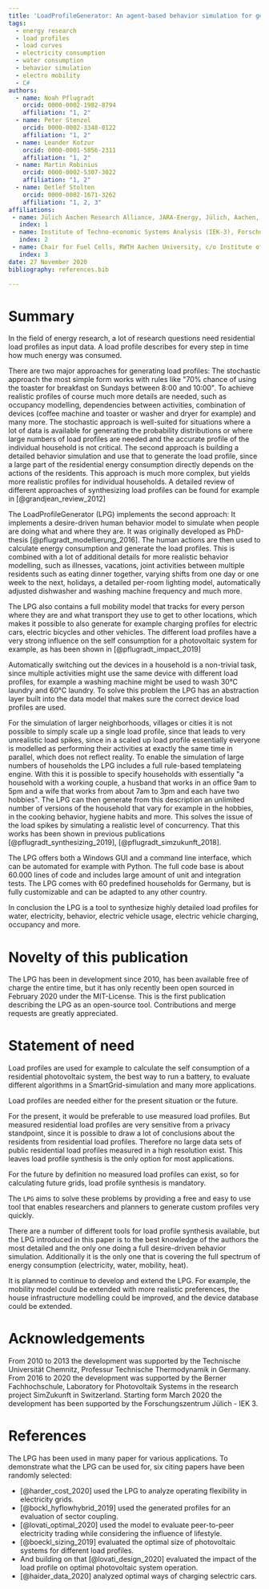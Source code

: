```yaml
---
title: 'LoadProfileGenerator: An agent-based behavior simulation for generating residential load profiles'
tags:
  - energy research
  - load profiles
  - load curves
  - electricity consumption
  - water consumption
  - behavior simulation
  - electro mobility
  - C#
authors:
  - name: Noah Pflugradt
    orcid: 0000-0002-1982-8794
    affiliation: "1, 2"
  - name: Peter Stenzel
    orcid: 0000-0002-3348-0122
    affiliation: "1, 2"
  - name: Leander Kotzur
    orcid: 0000-0001-5856-2311
    affiliation: "1, 2"
  - name: Martin Robinius
    orcid: 0000-0002-5307-3022
    affiliation: "1, 2"
  - name: Detlef Stolten
    orcid: 0000-0002-1671-3262
    affiliation: "1, 2, 3"
affiliations:
 - name: Jülich Aachen Research Alliance, JARA-Energy, Jülich, Aachen, Germany
   index: 1
 - name: Institute of Techno-economic Systems Analysis (IEK-3), Forschungszentrum Jülich GmbH, Wilhelm-Johnen-Str., D-52428 Jülich, Germany
   index: 2
 - name: Chair for Fuel Cells, RWTH Aachen University, c/o Institute of Techno-economic Systems Analysis (IEK-3), Forschungszentrum Jülich GmbH, Wilhelm-Johnen-Str., D-52428 Jülich, Germany
   index: 3
date: 27 November 2020
bibliography: references.bib

---
```


# Summary

In the field of energy research, a lot of research questions need residential load profiles as input data. A load profile describes 
for every step in time how much energy was consumed. 

There are two major approaches for generating load profiles: The stochastic approach the most simple form works with rules like 
"70% chance of using the toaster for breakfast on Sundays between 8:00 and 10:00". To achieve realistic profiles of course much more details are needed, 
such as occupancy modelling, dependencies between activities, combination of devices (coffee machine and toaster or washer and dryer for example) and many more.
The stochastic approach is well-suited for situations where a lot of data is available for generating the probability distributions or where large numbers of 
load profiles are needed and the accurate profile of the individual household is not critical.
The second approach is building a detailed behavior simulation and use that to generate the load profile, since a 
large part of the residential energy consumption directly depends on the actions of the residents. This approach is much more complex, 
but yields more realistic profiles for individual households. A detailed review of different approaches of synthesizing load profiles can be found for example in [@grandjean_review_2012]

The LoadProfileGenerator (LPG) implements the second approach: It implements a desire-driven human behavior model to simulate when people are doing what and where they are. It was originally developed as PhD-thesis [@pflugradt_modellierung_2016].
The human actions are then used to calculate energy consumption and generate the load profiles. 
This is combined with a lot of additional details for more realistic behavior modelling, such as illnesses, vacations, joint activities between multiple residents such as eating dinner together, 
varying shifts from one day or one week to the next, holidays, a detailed per-room lighting model, automatically adjusted dishwasher and washing machine frequency and much more.

The LPG also contains a full mobility model that tracks for every person where they are and what transport they use to get to other locations, 
which makes it possible to also generate for example charging profiles for electric cars, electric bicycles and other vehicles. The different load profiles have a very strong influence on the self consumption
for a photovoltaic system for example, as has been shown in [@pflugradt_impact_2019]

Automatically switching out the devices in a household is a non-trivial task, since multiple activities might use the same device with different 
load profiles, for example a washing machine might be used to wash 30°C laundry and 60°C laundry.
To solve this problem the LPG has an abstraction layer built into the data model that makes sure the correct device load profiles are used.

For the simulation of larger neighborhoods, villages or cities it is not possible to simply scale up a single load profile, since that leads to very 
unrealistic load spikes, since in a scaled up load profile 
essentially everyone is modelled as performing their activities at exactly the same time in parallel, which does not reflect reality.
To enable the simulation of large numbers of households the LPG includes a full rule-based templateing engine. With this it is possible 
to specify households with essentially "a household with a working couple,
a husband that works in an office 9am to 5pm and a wife that works from about 7am to 3pm and each have two hobbies". The LPG can 
then generate from this description an unlimited number of versions of the household that vary 
for example in the hobbies, in the cooking behavior, hygiene habits and more. This solves the issue of the load spikes by 
simulating a realistic level of concurrency. That this works has been shown in previous publications [@pflugradt_synthesizing_2019], [@pflugradt_simzukunft_2018].

The LPG offers both a Windows GUI and a command line interface, which can be automated for example with Python. The full code base is 
about 60.000 lines of code and includes large amount of unit and integration tests. The LPG comes with 60 predefined households for Germany, 
but is fully customizable and can be adapted to any other country.

In conclusion the LPG is a tool to synthesize highly detailed load profiles for water, electricity, behavior, electric vehicle usage, electric vehicle charging, occupancy and more. 

# Novelty of this publication

The LPG has been in development since 2010, has been available free of charge the entire time, but it has only recently been open sourced 
in February 2020 under the MIT-License. This is the first publication describing the LPG as an open-source tool. 
Contributions and merge requests are greatly appreciated.

# Statement of need

Load profiles are used for example to calculate the self consumption of a residential photovoltaic system, the best way to run a battery, to evaluate different algorithms in a SmartGrid-simulation and many more applications.

Load profiles are needed either for the present situation or the future.

For the present, it would be preferable to use measured load profiles. But measured residential load profiles are very sensitive from a privacy standpoint, since it is possible to draw a 
lot of conclusions about the residents from residential load profiles. Therefore no large data sets of public residential load profiles measured in a high resolution exist.
This leaves load profile synthesis is the only option for most applications.

For the future by definition no measured load profiles can exist, so for calculating future grids, load profile synthesis is mandatory.

The `LPG` aims to solve these problems by providing a free and easy to use tool that enables researchers and planners to generate custom profiles very quickly.

There are a number of different tools for load profile synthesis available, but the LPG introduced in this paper is to the best knowledge of the authors the most detailed and the only one doing a full desire-driven behavior simulation.
Additionally it is the only one that is covering the full spectrum of energy consumption (electricity, water, mobility, heat).

It is planned to continue to develop and extend the LPG. For example, the mobility model could be extended with more realistic preferences, 
the house infrastructure modelling could be improved, and the device database could be extended.


# Acknowledgements

From 2010 to 2013 the development was supported by the Technische Universität Chemnitz, Professur Technische Thermodynamik in Germany.
From 2016 to 2020 the development was supported by the Berner Fachhochschule, Laboratory for Photovoltaik Systems in the research project SimZukunft in Switzerland.
Starting form March 2020 the development has been supported by the Forschungszentrum Jülich - IEK 3.


# References

The LPG has been used in many paper for various applications. To demonstrate what the LPG can be used for, six citing papers have been randomly selected:

- [@harder_cost_2020] used the LPG to analyze operating flexibility in electricity grids. 
- [@bockl_hyflowhybrid_2019] used the generated profiles for an evaluation of sector coupling.
- [@lovati_optimal_2020] used the model to evaluate peer-to-peer electricity trading while considering the influence of lifestyle.
- [@boeckl_sizing_2019] evaluated the optimal size of photovoltaic systems for different load profiles. 
- And building on that [@lovati_design_2020] evaluated the impact of the load profile on optimal photovoltaic system operation.
- [@haider_data_2020] analyzed optimal ways of charging selectric cars.
  





